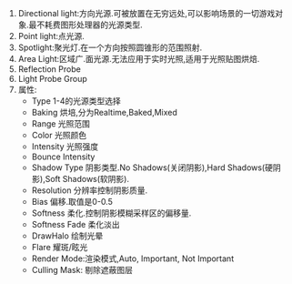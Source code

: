 1. Directional light:方向光源.可被放置在无穷远处,可以影响场景的一切游戏对象.最不耗费图形处理器的光源类型.
2. Point light:点光源.
3. Spotlight:聚光灯.在一个方向按照圆锥形的范围照射.
4. Area Light:区域广.面光源.无法应用于实时光照,适用于光照贴图烘焙.
5. Reflection Probe
6. Light Probe Group
7. 属性:
	- Type 1-4的光源类型选择
	- Baking 烘培,分为Realtime,Baked,Mixed
	- Range 光照范围
	- Color 光照颜色
	- Intensity 光照强度
	- Bounce Intensity
	- Shadow Type 阴影类型.No Shadows(关闭阴影),Hard Shadows(硬阴影),Soft Shadows(软阴影).
	- Resolution 分辨率控制阴影质量.
	- Bias 偏移.取值是0-0.5
	- Softness 柔化.控制阴影模糊采样区的偏移量.
	- Softness Fade 柔化淡出
	- DrawHalo 绘制光晕
	- Flare 耀斑/眩光
	- Render Mode:渲染模式,Auto, Important, Not Important
	- Culling Mask: 剔除遮蔽图层